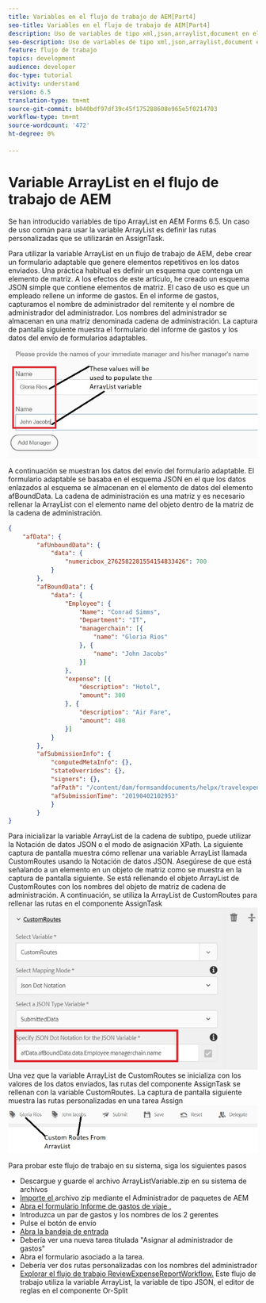 ```yaml
---
title: Variables en el flujo de trabajo de AEM[Part4]
seo-title: Variables en el flujo de trabajo de AEM[Part4]
description: Uso de variables de tipo xml,json,arraylist,document en el flujo de trabajo de aem
seo-description: Uso de variables de tipo xml,json,arraylist,document en el flujo de trabajo de aem
feature: flujo de trabajo
topics: development
audience: developer
doc-type: tutorial
activity: understand
version: 6.5
translation-type: tm+mt
source-git-commit: b040bdf97df39c45f175288608e965e5f0214703
workflow-type: tm+mt
source-wordcount: '472'
ht-degree: 0%

---
```



# Variable ArrayList en el flujo de trabajo de AEM

Se han introducido variables de tipo ArrayList en AEM Forms 6.5. Un caso de uso común para usar la variable ArrayList es definir las rutas personalizadas que se utilizarán en AssignTask.

Para utilizar la variable ArrayList en un flujo de trabajo de AEM, debe crear un formulario adaptable que genere elementos repetitivos en los datos enviados. Una práctica habitual es definir un esquema que contenga un elemento de matriz. A los efectos de este artículo, he creado un esquema JSON simple que contiene elementos de matriz. El caso de uso es que un empleado rellene un informe de gastos. En el informe de gastos, capturamos el nombre de administrador del remitente y el nombre de administrador del administrador. Los nombres del administrador se almacenan en una matriz denominada cadena de administración. La captura de pantalla siguiente muestra el formulario del informe de gastos y los datos del envío de formularios adaptables.

![informe de gastos](assets/expensereport.jpg)

A continuación se muestran los datos del envío del formulario adaptable. El formulario adaptable se basaba en el esquema JSON en el que los datos enlazados al esquema se almacenan en el elemento de datos del elemento afBoundData. La cadena de administración es una matriz y es necesario rellenar la ArrayList con el elemento name del objeto dentro de la matriz de la cadena de administración.

```json
{
    "afData": {
        "afUnboundData": {
            "data": {
                "numericbox_2762582281554154833426": 700
            }
        },
        "afBoundData": {
            "data": {
                "Employee": {
                    "Name": "Conrad Simms",
                    "Department": "IT",
                    "managerchain": [{
                        "name": "Gloria Rios"
                    }, {
                        "name": "John Jacobs"
                    }]
                },
                "expense": [{
                    "description": "Hotel",
                    "amount": 300
                }, {
                    "description": "Air Fare",
                    "amount": 400
                }]
            }
        },
        "afSubmissionInfo": {
            "computedMetaInfo": {},
            "stateOverrides": {},
            "signers": {},
            "afPath": "/content/dam/formsanddocuments/helpx/travelexpensereport",
            "afSubmissionTime": "20190402102953"
            }
        }
}
```

Para inicializar la variable ArrayList de la cadena de subtipo, puede utilizar la Notación de datos JSON o el modo de asignación XPath. La siguiente captura de pantalla muestra cómo rellenar una variable ArrayList llamada CustomRoutes usando la Notación de datos JSON. Asegúrese de que está señalando a un elemento en un objeto de matriz como se muestra en la captura de pantalla siguiente. Se está rellenando el objeto ArrayList de CustomRoutes con los nombres del objeto de matriz de cadena de administración.
A continuación, se utiliza la ArrayList de CustomRoutes para rellenar las rutas en el componente AssignTask
![rutas personalizadas](assets/arraylist.jpg)
Una vez que la variable ArrayList de CustomRoutes se inicializa con los valores de los datos enviados, las rutas del componente AssignTask se rellenan con la variable CustomRoutes. La captura de pantalla siguiente muestra las rutas personalizadas en una tarea Assign
![asingtask](assets/customactions.jpg)

Para probar este flujo de trabajo en su sistema, siga los siguientes pasos

* Descargue y guarde el archivo ArrayListVariable.zip en su sistema de archivos
* [Importe el ](assets/arraylistvariable.zip) archivo zip mediante el Administrador de paquetes de AEM
* [Abra el formulario Informe de gastos de viaje .](http://localhost:4502/content/dam/formsanddocuments/helpx/travelexpensereport/jcr:content?wcmmode=disabled)
* Introduzca un par de gastos y los nombres de los 2 gerentes
* Pulse el botón de envío
* [Abra la bandeja de entrada](http://localhost:4502/aem/inbox)
* Debería ver una nueva tarea titulada &quot;Asignar al administrador de gastos&quot;
* Abra el formulario asociado a la tarea.
* Debería ver dos rutas personalizadas con los nombres del administrador
   [Explorar el flujo de trabajo ReviewExpenseReportWorkflow.](http://localhost:4502/editor.html/conf/global/settings/workflow/models/ReviewExpenseReport.html) Este flujo de trabajo utiliza la variable ArrayList, la variable de tipo JSON, el editor de reglas en el componente Or-Split
